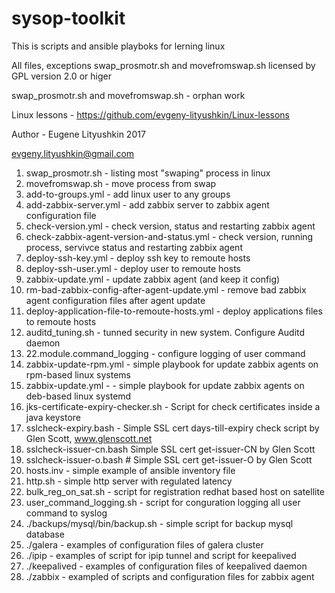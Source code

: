 # sysop-toolkit

This is scripts and ansible playboks for lerning  linux

All files, exceptions swap_prosmotr.sh  and movefromswap.sh  licensed by GPL version 2.0 or higer

swap_prosmotr.sh  and movefromswap.sh  - orphan work

Linux lessons - https://github.com/evgeny-lityushkin/Linux-lessons

Author - Eugene Lityushkin 2017

evgeny.lityushkin@gmail.com

1.  swap_prosmotr.sh - listing most "swaping" process in linux
2.  movefromswap.sh - move process from swap
3.  add-to-groups.yml - add linux user to any groups
4.  add-zabbix-server.yml - add zabbix server to zabbix agent configuration file
5.  check-version.yml - check version, status and restarting zabbix agent
6.  check-zabbix-agent-version-and-status.yml - check version, running process, servivce status and restarting zabbix agent
7.  deploy-ssh-key.yml - deploy ssh key to remoute hosts
8.  deploy-ssh-user.yml - deploy user to remoute hosts
9.  zabbix-update.yml - update zabbix agent (and keep it config)
10. rm-bad-zabbix-config-after-agent-update.yml - remove bad zabbix agent configuration files after agent update
11. deploy-application-file-to-remoute-hosts.yml - deploy applications files to remoute hosts
12. auditd_tuning.sh  - tunned security in new system. Configure Auditd daemon
13. 22.module.command_logging - configure logging of user command
14. zabbix-update-rpm.yml - simple playbook for update zabbix agents on rpm-based linux systems
15. zabbix-update.yml - - simple playbook for update zabbix agents on deb-based linux systemd
16. jks-certificate-expiry-checker.sh - Script for check certificates inside a java keystore
17. sslcheck-expiry.bash - Simple SSL cert days-till-expiry check script by Glen Scott, www.glenscott.net
18. sslcheck-issuer-cn.bash Simple SSL cert get-issuer-CN by Glen Scott
19. sslcheck-issuer-o.bash # Simple SSL cert get-issuer-O by Glen Scott
20. hosts.inv - simple example of ansible inventory file
21. http.sh - simple http server with regulated latency
22. bulk_reg_on_sat.sh - script for registration redhat based host on satellite
23. user_command_logging.sh - script for conguration logging all user command to syslog
24. ./backups/mysql/bin/backup.sh - simple script for backup mysql database
24. ./galera - examples of configuration files of galera cluster
25. ./ipip - examples of script for ipip tunnel and script for keepalived
26. ./keepalived - examples of configuration files of keepalived daemon
27. ./zabbix - exampled of scripts and configuration files for  zabbix agent
